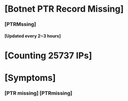# [Botnet PTR Record Missing]
### [PTRMssing]
#### [Updated every 2~3 hours]

# [Counting 25737 IPs]

# [Symptoms] 
###   [PTR missing] [PTRmissing]
